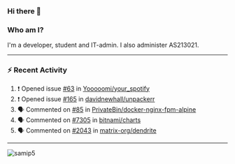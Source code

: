 ### Hi there 👋

### Who am I?
I'm a developer, student and IT-admin. I also administer AS213021.

---
### :zap: Recent Activity
<!--START_SECTION:activity-->
1. ❗️ Opened issue [#63](https://github.com/Yooooomi/your_spotify/issues/63) in [Yooooomi/your_spotify](https://github.com/Yooooomi/your_spotify)
2. ❗️ Opened issue [#165](https://github.com/davidnewhall/unpackerr/issues/165) in [davidnewhall/unpackerr](https://github.com/davidnewhall/unpackerr)
3. 🗣 Commented on [#85](https://github.com/PrivateBin/docker-nginx-fpm-alpine/issues/85) in [PrivateBin/docker-nginx-fpm-alpine](https://github.com/PrivateBin/docker-nginx-fpm-alpine)
4. 🗣 Commented on [#7305](https://github.com/bitnami/charts/issues/7305) in [bitnami/charts](https://github.com/bitnami/charts)
5. 🗣 Commented on [#2043](https://github.com/matrix-org/dendrite/issues/2043) in [matrix-org/dendrite](https://github.com/matrix-org/dendrite)
<!--END_SECTION:activity-->
---

<img align="center" src="https://github-readme-stats.vercel.app/api?username=samip5&show_icons=true" alt="samip5" />
